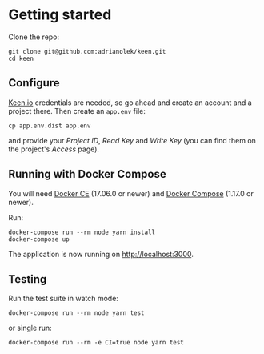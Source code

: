 # Getting started

Clone the repo:

    git clone git@github.com:adrianolek/keen.git
    cd keen

## Configure

[Keen.io](https://keen.io) credentials are needed, so go ahead and create an account and a project there.
Then create an `app.env` file:

    cp app.env.dist app.env

and provide your _Project ID_, _Read Key_ and _Write Key_ (you can find them on the project's _Access_ page).

## Running with Docker Compose

You will need [Docker CE](https://docs.docker.com/install/) (17.06.0 or newer)
and [Docker Compose](https://docs.docker.com/compose/install/) (1.17.0 or newer).

Run:

    docker-compose run --rm node yarn install
    docker-compose up

The application is now running on [http://localhost:3000](http://localhost:3000).

## Testing

Run the test suite in watch mode:

    docker-compose run --rm node yarn test

or single run:

    docker-compose run --rm -e CI=true node yarn test
